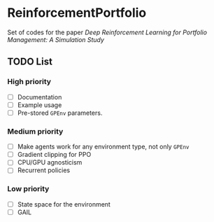 # ReinforcementPortfolio

Set of codes for the paper *Deep Reinforcement Learning for Portfolio Management: A Simulation Study*
## TODO List
### High priority
- [ ] Documentation
- [ ] Example usage
- [ ] Pre-stored `GPEnv` parameters.
### Medium priority
- [ ] Make agents work for any environment type, not only `GPEnv`
- [ ] Gradient clipping for PPO
- [ ] CPU/GPU agnosticism
- [ ] Recurrent policies
### Low priority
- [ ] State space for the environment
- [ ] GAIL